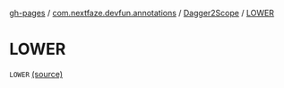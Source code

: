 [gh-pages](../../index.md) / [com.nextfaze.devfun.annotations](../index.md) / [Dagger2Scope](index.md) / [LOWER](./-l-o-w-e-r.md)

# LOWER

`LOWER` [(source)](https://github.com/NextFaze/dev-fun/tree/master/devfun-annotations/src/main/java/com/nextfaze/devfun/annotations/Dagger2.kt#L15)